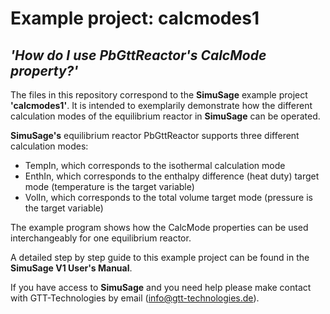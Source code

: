 # Example project: calcmodes1 
## _'How do I use PbGttReactor\'s CalcMode property?'_

The files in this repository correspond to the __SimuSage__ example project __\'calcmodes1\'__. It is intended to exemplarily demonstrate how the different calculation modes of the equilibrium reactor in __SimuSage__ can be operated.  

__SimuSage\'s__ equilibrium reactor PbGttReactor supports three different calculation modes:
- TempIn, which corresponds to the isothermal calculation mode
- EnthIn, which corresponds to the enthalpy difference (heat duty) target mode (temperature is the target variable) 
- VolIn, which corresponds to the total volume target mode (pressure is the target variable)

The example program shows how the CalcMode properties can be used interchangeably for one equilibrium reactor. 

A detailed step by step guide to this example project can be found in the __SimuSage V1 User\'s Manual__.  


If you have access to __SimuSage__ and you need help please make contact with GTT-Technologies by email (info@gtt-technologies.de).
